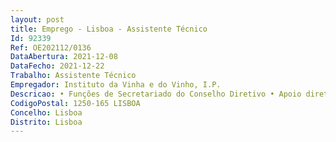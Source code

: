 ```yaml
--- 
layout: post
title: Emprego - Lisboa - Assistente Técnico
Id: 92339
Ref: OE202112/0136
DataAbertura: 2021-12-08
DataFecho: 2021-12-22
Trabalho: Assistente Técnico
Empregador: Instituto da Vinha e do Vinho, I.P.
Descricao: • Funções de Secretariado do Conselho Diretivo • Apoio direto à Direção • Preparação e acompanhamento de reuniões a nível de logística • Marcação de viagens e estadias, nacionais e internacionais • Organização de arquivo digital e documental • Atendimento telefónico • Receção de visitas • Planeamento e organização de eventos • Atendimento e apoio internos e externos • Quaisquer outras funções de natureza executiva, de aplicação de métodos e processos, com base em diretivas bem definidas e instruções gerais, de grau de complexidade funcional 2, inseridas na missão e atribuições do IVV, I. P.
CodigoPostal: 1250-165 LISBOA
Concelho: Lisboa
Distrito: Lisboa
--- 
```

